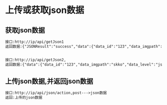# 上传或获取json数据
## 获取json数据
```txt
接口:http://ip/api/getJson1
返回数据:{"JSONResult":"success","data":{"data_id":"123","data_imgpath":"skko","data_level":"jsjko","data_name":"hjjk"}}


接口:http://ip/api/getJson2,
返回数据:{"data":{"data_id":"123","data_imgpath":"skko","data_level":"jsjko","data_name":"hjjk"}}

```

## 上传json数据,并返回json数据
```txt
接口:http://ip/api/json/action,post--->json数据
返回:上传的json数据


```
